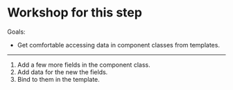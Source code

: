 # Workshop for this step

Goals:

* Get comfortable accessing data in component classes from templates.

-----

1. Add a few more fields in the component class.
2. Add data for the new the fields.
3. Bind to them in the template.
